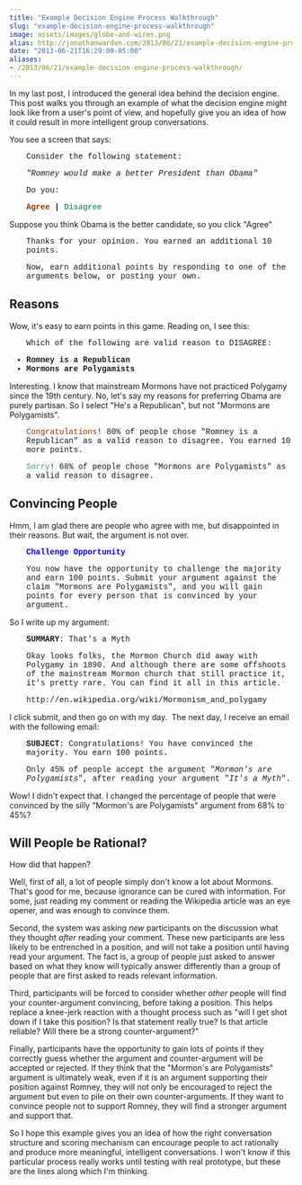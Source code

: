 ```yaml
---
title: "Example Decision Engine Process Walkthrough"
slug: "example-decision-engine-process-walkthrough"
image: assets/images/globe-and-wires.png
alias: http://jonathanwarden.com/2013/06/21/example-decision-engine-process-walkthrough/
date: "2013-06-21T16:29:00-05:00"
aliases:
- /2013/06/21/example-decision-engine-process-walkthrough/
---
```


In my last post, I introduced the general idea behind the decision engine. This post walks you through an example of what the decision engine might look like from a user's point of view, and hopefully give you an idea of how it could result in more intelligent group conversations.

You see a screen that says:
<div style="font-family: Courier">
<p style="padding-left: 30px;">Consider the following statement:</p>
<p style="padding-left: 30px;"><em>"Romney would make a better President than Obama"</em></p>
<p style="padding-left: 30px;">Do you:</p>
<p style="padding-left: 30px;"><strong><span style="color: #993300;">Agree</span> | <span style="color: #449977;">Disagree</span></strong></p>

</div>
Suppose you think Obama is the better candidate, so you click "Agree"
<div style="font-family: Courier">
<p style="padding-left: 30px;">Thanks for your opinion. You earned an additional 10 points.</p>
<p style="padding-left: 30px;">Now, earn additional points by responding to one of the arguments below, or posting your own.</p>

</div>
<h2>Reasons</h2>
Wow, it's easy to earn points in this game. Reading on, I see this:
<div style="font-family: Courier">
<p style="padding-left: 30px;">Which of the following are valid reason&nbsp;to DISAGREE:</p>

<ul style="padding-left: 30px">
 	<li><strong>Romney is a Republican</strong></li>
 	<li><strong>Mormons are Polygamists</strong></li>
</ul>
</div>
Interesting. I know that mainstream Mormons have not practiced Polygamy since the 19th century. No, let's say my reasons for preferring Obama are purely partisan. So I select "He's a Republican", but not "Mormons are Polygamists".
<div style="font-family: Courier">
<p style="padding-left: 30px;"><span style="color: #993300;">Congratulations</span>! 80% of people chose "Romney is a Republican" as a valid reason to disagree. You earned 10 more points.</p>
<p style="padding-left: 30px;"><span style="color: #449977;">Sorry</span>! 68% of people chose "Mormons are Polygamists" as a valid reason to disagree.</p>

</div>
<h2>Convincing People</h2>
Hmm, I am glad there are people who agree with me, but disappointed in their reasons. But wait, the argument is not over.
<div style="font-family: Courier">
<p style="padding-left: 30px;"><strong><span style="color: #0000ff;">Challenge Opportunity</span></strong></p>
<p style="padding-left: 30px;">You now have the opportunity to challenge the majority and earn 100 points. Submit your argument against the claim "Mormons are Polygamists", and you will gain points for every person that is convinced by your argument.</p>

</div>
So I write up my argument:
<div style="font-family: Courier">
<p style="padding-left: 30px;"><strong>SUMMARY</strong>: That's a Myth</p>
<p style="padding-left: 30px;">Okay looks folks, the Mormon Church did away with Polygamy in 1890. And although there are some offshoots of the mainstream Mormon church that still practice it, it's pretty rare. You can find it all in this article.</p>
<p style="padding-left: 30px;">http://en.wikipedia.org/wiki/Mormonism_and_polygamy</p>

</div>
I click submit, and then go on with my day. &nbsp;The next day, I receive an email with the following email:
<div style="font-family: Courier">
<p style="padding-left: 30px;"><strong>SUBJECT</strong>: Congratulations! You have convinced the majority. You earn 100 points.</p>
<p style="padding-left: 30px;">Only 45% of people accept the argument "<em>Mormon's are Polygamists</em>", after reading your argument "<em>It's a Myth</em>".</p>

</div>
Wow! I didn't expect that. I changed the percentage of people that were convinced by the silly "Mormon's are Polygamists" argument from 68% to 45%?
<h2>Will People be Rational?</h2>
How did that happen?

Well, first of all, a lot of people simply don't know a lot about Mormons. That's good for me, because ignorance can be cured with information. For some, just reading my comment or reading the Wikipedia article was an eye opener, and was enough to convince them.

Second, the system was asking <em>new</em> participants on the discussion what they thought <em>after</em>&nbsp;reading your comment. These new participants are less likely to be entrenched in a position, and will not take a position until having read your argument. The fact is, a group of people just asked to answer based on what they know will typically answer differently than a group of people that are first asked to reads relevant information.

Third, participants will be forced to consider whether <em>other</em> people will find your counter-argument convincing, before taking a position. This helps replace a knee-jerk reaction with a thought process such as "will I get shot down if I take this position? Is that statement really true? Is that article reliable? Will there be a strong counter-argument?"

Finally, participants have the opportunity to gain lots of points if they correctly guess whether the argument and counter-argument will be accepted or rejected. If they think that the "Mormon's are Polygamists" argument is ultimately weak, even if it is an argument supporting their position against Romney, they will not only be encouraged to reject the argument but even to pile on their own counter-arguments. If they want to convince people not to support Romney, they will find a stronger argument and support that.

So I hope this example gives you an idea of how the right conversation structure and scoring mechanism can encourage people to act rationally and produce more meaningful, intelligent conversations. I won't know if this particular process really works until testing with real prototype, but these are the lines along which I'm thinking.